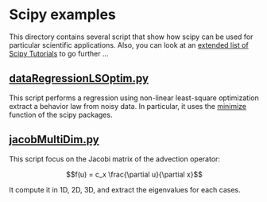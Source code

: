 # Scipy examples

This directory contains several script that show how scipy can be used for particular scientific applications.
Also, you can look at an [extended list of Scipy Tutorials](https://docs.scipy.org/doc/scipy/reference/tutorial/) to go further ...

## [dataRegressionLSOptim.py](dataRegressionLSOptim.py)

This script performs a regression using non-linear least-square optimization extract a behavior law from noisy data.
In particular, it uses the [minimize](https://docs.scipy.org/doc/scipy/reference/generated/scipy.optimize.minimize.html) function of the scipy packages.

## [jacobMultiDim.py](jacobMultiDim.py)

This script focus on the Jacobi matrix of the advection operator:

```math
f(u) = c_x \frac{\partial u}{\partial x}
```

It compute it in 1D, 2D, 3D, and extract the eigenvalues for each cases.